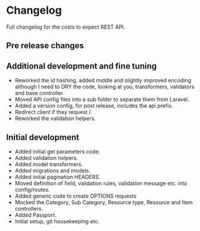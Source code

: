# Changelog

Full changelog for the costs to expect REST API.

## Pre release changes

## Additional development and fine tuning

* Reworked the id hashing, added middle and slightly improved encoding although I need to DRY the code, 
looking at you, transformers, validators and base controller.  
* Moved API config files into a sub folder to separate them from Laravel.
* Added a version config, for post release, includes the api prefix.
* Redirect client if they request /.
* Reworked the validation helpers.

## Initial development

* Added initial get parameters code.
* Added validation helpers.
* Added model transformers.
* Added migrations and models.
* Added initial pagination HEADERS.
* Moved definition of field, validation rules, validation message etc. into config/routes.
* Added generic code to create OPTIONS requests 
* Mocked the Category, Sub Category, Resource type, Resource and Item controllers.
* Added Passport.
* Initial setup, git housekeeping etc. 
